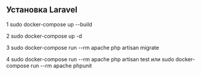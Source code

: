 
## Установка Laravel

1 sudo docker-compose up --build

2 sudo docker-compose up -d

3 sudo docker-compose run --rm apache php artisan migrate

4 sudo docker-compose run --rm apache php artisan test или sudo docker-compose run --rm apache phpunit
